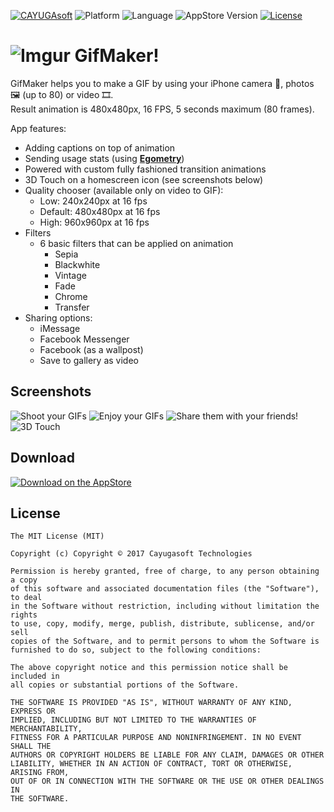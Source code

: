 [![CAYUGAsoft](https://rawgithub.com/cayugasoft/Resources/master/Badges_by_Cayuga/by_Cayuga.svg)](http://cayugasoft.com/?utm_source=github)
![Platform](https://img.shields.io/badge/platform-ios-lightgray.svg)
![Language](https://img.shields.io/badge/language-objective--c-brightgreen.svg)
![AppStore Version](https://img.shields.io/badge/appstore-v1.4.1-brightgreen.svg)
[![License](https://rawgit.com/Cayugasoft/Resources/master/License/license.svg)]()

# ![Imgur](http://i.imgur.com/oLGWaiP.png) GifMaker!

GifMaker helps you to make a GIF by using your iPhone camera 🎥, photos 🖼 (up to 80) or video 🎞.
<br>Result animation is 480x480px, 16 FPS, 5 seconds maximum (80 frames).

App features:
- Adding captions on top of animation
- Sending usage stats (using [**Egometry**](https://github.com/ego-cms/egometry))
- Powered with custom fully fashioned transition animations
- 3D Touch on a homescreen icon (see screenshots below)
- Quality chooser (available only on video to GIF):
  - Low: 240x240px at 16 fps
  - Default: 480x480px at 16 fps
  - High: 960x960px at 16 fps
- Filters
  - 6 basic filters that can be applied on animation
    - Sepia
    - Blackwhite
    - Vintage
    - Fade
    - Chrome
    - Transfer
- Sharing options:
  - iMessage
  - Facebook Messenger
  - Facebook (as a wallpost)
  - Save to gallery as video

## Screenshots

![Shoot your GIFs](http://i.imgur.com/JGFvyUc.png)
![Enjoy your GIFs](http://i.imgur.com/JYsj8bU.png)
![Share them with your friends!](http://i.imgur.com/TKizBhF.jpg)
![3D Touch](http://i.imgur.com/FIdpuHV.jpg)

## Download
[![Download on the AppStore](https://honkbarkstudios.com/wp-content/uploads/2016/03/app-store-badge.png)](https://itunes.apple.com/us/app/gifmaker!/id1062986928?mt=8)

## License

    The MIT License (MIT)

    Copyright (c) Copyright © 2017 Cayugasoft Technologies

    Permission is hereby granted, free of charge, to any person obtaining a copy
    of this software and associated documentation files (the "Software"), to deal
    in the Software without restriction, including without limitation the rights
    to use, copy, modify, merge, publish, distribute, sublicense, and/or sell
    copies of the Software, and to permit persons to whom the Software is
    furnished to do so, subject to the following conditions:

    The above copyright notice and this permission notice shall be included in
    all copies or substantial portions of the Software.

    THE SOFTWARE IS PROVIDED "AS IS", WITHOUT WARRANTY OF ANY KIND, EXPRESS OR
    IMPLIED, INCLUDING BUT NOT LIMITED TO THE WARRANTIES OF MERCHANTABILITY,
    FITNESS FOR A PARTICULAR PURPOSE AND NONINFRINGEMENT. IN NO EVENT SHALL THE
    AUTHORS OR COPYRIGHT HOLDERS BE LIABLE FOR ANY CLAIM, DAMAGES OR OTHER
    LIABILITY, WHETHER IN AN ACTION OF CONTRACT, TORT OR OTHERWISE, ARISING FROM,
    OUT OF OR IN CONNECTION WITH THE SOFTWARE OR THE USE OR OTHER DEALINGS IN
    THE SOFTWARE.

